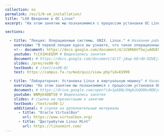```yaml
---
collection: os
permalink: /os/1/0-vm_installation/
title: "LX0 Введение в ОС Linux"
excerpt: "На этом занятии мы познакомимся с процессом установки ОС Linux на примере дистрибутива Linux Mint 20 в виртуальную машину Oracle VirtualBox"

sections:

  - title: "Лекция: Операционные системы. UNIX. Linux." # Название работы
    overview: "В первой лекции курса вы узнаете, что такое операционные системы, зачем они нужны, почему важны UNIX-подобные ОС, основные отличительные черты ОС Linux." # Пояснительный текст
    <!-- document: https://docs.google.com/document/d/1CbR66VfSwjuAOUESDgGxlHDbk33snLiINdjJ2sdkdUI/edit#heading=h.g6b0x7swgei # ссылка на методические указания -->
    youtube: fcCX1HnEQ5M # Видеозапись занятия
    document: # https://docs.google.com/document/d/1T-jAwp-kErdU-OZUEj77_P9SPYiuzaoAyFMJVx4zTbg/edit?usp=sharing 
    slides: /pres/os00-0/
    textbook: # /text/os00-0/
    test: https://campus.fa.ru/mod/quiz/view.php?id=81999

  - title: "Лабораторная: Установка Linux в виртуальную машину" # Назввание работы
    overview: "На этом занятии мы познакомимся с процессом установки ОС Linux на примере дистрибутива Linux Mint 20 в виртуальную машину Oracle VirtualBox" # Пояснительный текст
    document: # https://drive.google.com/open?id=1pG88LVHgAikQO0bvRDDjeJSkw2QyKgh5oln981Qi4bk # ссылка на методические указания
    youtube: WNMyK4QBTS0 # Видеозапись занятия
    slides: # ссылка на презентацию к занятию
    textbook: /text/os00-1/
    additional: # ссылки на дополнительные материалы
      - title: "Oracle VirtualBox"
        url: https://www.virtualbox.org/
      - title: "Дистрибутив Linux Mint"
        url: https://linuxmint.com/
---
```

